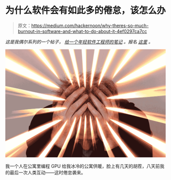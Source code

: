 # 为什么软件会有如此多的倦怠，该怎么办

> 原文：<https://medium.com/hackernoon/why-theres-so-much-burnout-in-software-and-what-to-do-about-it-4ef0297ca7cc>

*这是我偶尔系列的一个帖子，* [*给一个年轻软件工程师的笔记*](https://www.nemil.com/on-software-engineering/index.html) *。报名* [*这里*](http://eepurl.com/cxs5Zr) *。*

![](img/4a34586fa11fa8fa44f21429c650e312.png)

我一个人在公寓里编程 GPU 给我冰冷的公寓供暖，脸上有几天的胡茬，八天前我的最后一次人类互动——这时倦怠袭来。